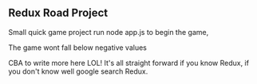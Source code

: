 ## Redux Road Project

Small quick game project run node app.js to begin the game,

The game wont fall below negative values

CBA to write more here LOL! It's all straight forward if you know Redux, if you don't know well google search Redux.
